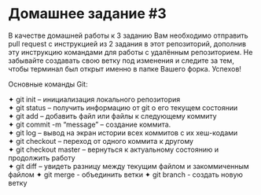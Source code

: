 # Домашнее задание #3

В качестве домашней работы к 3 заданию Вам необходимо отправить pull request с инструкцией из 2 задания в этот репозиторий, дополнив эту инструкцию командами для работы с удалённым репозиторием. Не забывайте создавать свою ветку под изменения и следите за тем, чтобы терминал был открыт именно в папке Вашего форка. Успехов!

Основные команды Git:

✦ git init – инициализация локального репозитория  
✦ git status – получить информацию от git о его текущем состоянии  
✦ git add – добавить файл или файлы к следующему  коммиту  
✦ git commit -m “message” – создание коммита.  
✦ git log – вывод на экран истории всех коммитов с их хеш-кодами  
✦ git checkout – переход от одного коммита к другому  
✦ git checkout master – вернуться к актуальному состоянию и продолжить работу  
✦ git diff – увидеть разницу между текущим файлом и закоммиченным файлом
✦ git merge - объединить ветки
✦ git branch - создать новую ветку